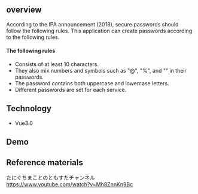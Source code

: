 ## overview
According to the IPA announcement (2018), secure passwords should follow the following rules. This application can create passwords according to the following rules.
#### The following rules
- Consists of at least 10 characters.
- They also mix numbers and symbols such as "@", "%", and "" in their passwords.
- The password contains both uppercase and lowercase letters.
- Different passwords are set for each service.

## Technology
- Vue3.0

## Demo


## Reference materials
たにぐちまことのともすたチャンネル<br>
https://www.youtube.com/watch?v=Mh8ZnnKn9Bc


